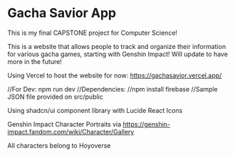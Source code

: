 # Gacha Savior App

This is my final CAPSTONE project for Computer Science!

This is a website that allows people to track and organize their information for various gacha games, starting with Genshin Impact! Will update to have more in the future!

Using Vercel to host the website for now: https://gachasavior.vercel.app/

//For Dev: npm run dev
//Dependencies:
//npm install firebase
//Sample JSON file provided on src/public

Using shadcn/ui component library with Lucide React Icons

Genshin Impact Character Portraits via https://genshin-impact.fandom.com/wiki/Character/Gallery

All characters belong to Hoyoverse